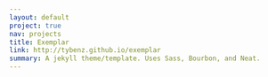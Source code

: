 ```yaml
---
layout: default
project: true
nav: projects
title: Exemplar
link: http://tybenz.github.io/exemplar
summary: A jekyll theme/template. Uses Sass, Bourbon, and Neat.
---
```

